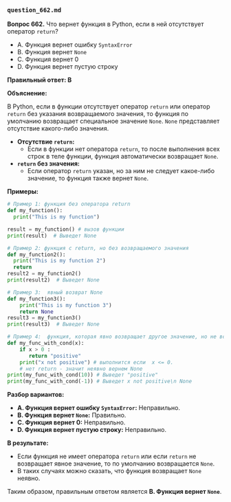 ### `question_662.md`

**Вопрос 662.** Что вернет функция в Python, если в ней отсутствует оператор `return`?

-   A.  Функция вернет ошибку `SyntaxError`
-   B.  Функция вернет `None`
-   C.  Функция вернет 0
-   D. Функция вернет пустую строку

**Правильный ответ: B**

**Объяснение:**

В Python, если в функции отсутствует оператор `return` или оператор `return` без указания возвращаемого значения, то функция по умолчанию возвращает специальное значение `None`. `None` представляет отсутствие какого-либо значения.

*   **Отсутствие `return`:**
    *   Если в функции нет оператора `return`, то после выполнения всех строк в теле функции, функция автоматически возвращает `None`.
*   **`return` без значения:**
    *   Если оператор `return` указан, но за ним не следует какое-либо значение, то функция также вернет `None`.

**Примеры:**

```python
# Пример 1: функция без оператора return
def my_function():
  print("This is my function")

result = my_function() # вызов функции
print(result)  # Выведет None

# Пример 2: функция с return, но без возвращаемого значения
def my_function2():
  print("This is my function 2")
  return
result2 = my_function2()
print(result2)  # Выведет None

# Пример 3:  явный возврат None
def my_function3():
    print("This is my function 3")
    return None
result3 = my_function3()
print(result3)  # Выведет None

# Пример 4:  функция, которая явно возвращает другое значение, но не всегда
def my_func_with_cond(x):
    if x > 0 :
       return "positive"
    print("x not positive") # выполнится если  x <= 0.
    # нет return - значит неявно вернем None
print(my_func_with_cond(10)) # Выведет "positive"
print(my_func_with_cond(-1)) # Выведет x not positive\n None
```

**Разбор вариантов:**
*  **A. Функция вернет ошибку `SyntaxError`:** Неправильно.
*   **B. Функция вернет `None`:** Правильно.
*   **C. Функция вернет 0:** Неправильно.
*   **D. Функция вернет пустую строку:** Неправильно.

**В результате:**
*  Если функция не имеет оператора  `return` или если  `return` не возвращает явное значение, то по умолчанию возвращается  `None`.
*  В таких случаях можно сказать, что функция  возвращает `None`  неявно.

Таким образом, правильным ответом является **B. Функция вернет `None`**.
